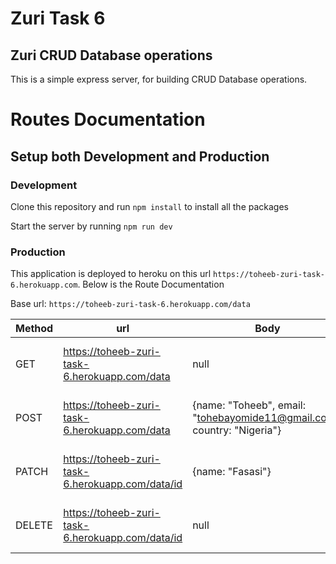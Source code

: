 # Zuri Task 6

## Zuri CRUD Database operations
This is a simple express server, for building CRUD Database operations.

# Routes Documentation

## Setup both Development and Production
### Development
Clone this repository and run `npm install` to install all the packages

Start the server by running `npm run dev`

### Production
This application is deployed to heroku on this url `https://toheeb-zuri-task-6.herokuapp.com`. Below is the Route Documentation

Base url: `https://toheeb-zuri-task-6.herokuapp.com/data`

|Method|url|Body|Parameters|Response|Status Code|
|-|-|-|-|-|-|
|GET|https://toheeb-zuri-task-6.herokuapp.com/data|null|id|{message: "success", data:{name: "Toheeb", email: "tohebayomide11@gmail.com", country: "Nigeria"}}|200(ok) / 400(bad request)|
|POST|https://toheeb-zuri-task-6.herokuapp.com/data|{name: "Toheeb", email: "tohebayomide11@gmail.com", country: "Nigeria"}|null|{message: "success", data: {name: "Toheeb", email: "tohebayomide11@gmail.com", country: "Nigeria"}}|201(created) / 400(bad request)|
|PATCH|https://toheeb-zuri-task-6.herokuapp.com/data/id|{name: "Fasasi"}|id|{message: "success", data: {name: "Fasasi", email: "tohebayomide11@gmail.com", country: "Nigeria"}}|200(ok) / 400(bad request)|
|DELETE|https://toheeb-zuri-task-6.herokuapp.com/data/id|null|id|{message: "success", data: {name: "Fasasi", email: "tohebayomide11@gmail.com", country: "Nigeria"}}|204(ok) / 400(bad request)|